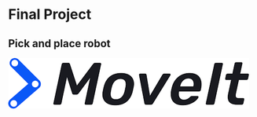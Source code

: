 # Final Project
## Pick and place robot 

![image](https://github.com/Alie20/Phi_Path_Planning-moveit/blob/main/Images/Background.png)

